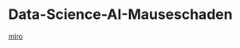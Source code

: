 # Data-Science-AI-Mauseschaden
[miro](https://miro.com/welcomeonboard/SlFzT3RjNzNucjV3NFB1SjlxTmZNcVdCN0VUaG9pRWY0UEFUdXExUDFzdVpFeFJmSnpaN3NQWVNYMEI1NG0zTUwyYytlaCtVVStWcVlxMnkzUUNWbmM4U0s1UHZXTGdHUkU4UlAyWGV3ZWQwSmNIaUNJQkdpcytpZlVNQlBtcG5Bd044SHFHaVlWYWk0d3NxeHNmeG9BPT0hdjE=?share_link_id=35920731040)

